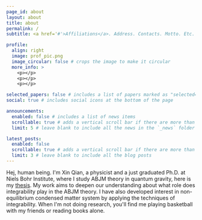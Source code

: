 ```yaml
---
page_id: about
layout: about
title: about
permalink: /
subtitle: <a href='#'>Affiliations</a>. Address. Contacts. Motto. Etc.

profile:
  align: right
  image: prof_pic.png
  image_circular: false # crops the image to make it circular
  more_info: >
    <p></p>
    <p></p>
    <p></p>

selected_papers: false # includes a list of papers marked as "selected={true}"
social: true # includes social icons at the bottom of the page

announcements:
  enabled: false # includes a list of news items
  scrollable: true # adds a vertical scroll bar if there are more than 3 news items
  limit: 5 # leave blank to include all the news in the `_news` folder

latest_posts:
  enabled: false
  scrollable: true # adds a vertical scroll bar if there are more than 3 new posts items
  limit: 3 # leave blank to include all the blog posts
---
```


Hej, human being. I'm Xin Qian, a physicist and a just graduated Ph.D. at Niels Bohr Institute, where I study ABJM theory in quantum gravity, here is my [thesis](/assets/pdf/Doctor_Thesis.pdf). My work aims to deepen our understanding about what role does integrability play in the ABJM theory. I have also developed interest in non-equilibrium condensed matter system by applying the techniques of integrability. When I'm not doing research, you'll find me playing basketball with my friends or reading books alone.
